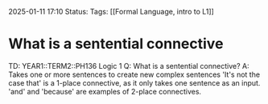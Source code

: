 2025-01-11 17:10
Status: 
Tags: [[Formal Language, intro to L1]]
# What is a sentential connective

TD: YEAR1::TERM2::PH136 Logic 1
Q: What is a sentential connective?
A: Takes one or more sentences to create new complex sentences 
'It's not the case that' is a 1-place connective, as it only takes one sentence as an input.
'and' and 'because' are examples of 2-place connectives.
<!--ID: 1736615611097-->
